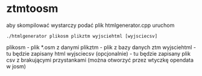 ztmtoosm
========
aby skompilować wystarczy podać plik htmlgenerator.cpp
uruchom
```
./htmlgenerator plikosm plikztm wyjsciehtml [wyjsciecsv]
```
plikosm - plik *.osm z danymi
plikztm - plik z bazy danych ztm
wyjsciehtml - tu będzie zapisany html
wyjsciecsv (opcjonalnie) - tu będzie zapisany plik csv z brakującymi przystankami (można otworzyć przez wtyczkę opendata w josm)

